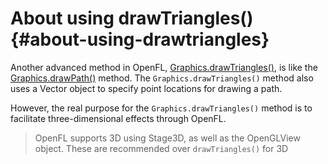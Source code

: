 # About using drawTriangles() {#about-using-drawtriangles}

Another advanced method in OpenFL, [Graphics.drawTriangles()](http://api.openfl.org/openfl/display/Graphics.html#drawTriangles), is like the [Graphics.drawPath()](http://api.openfl.org/openfl/display/Graphics.html#drawPath) method. The `Graphics.drawTriangles()` method also uses a Vector<Float> object to specify point locations for drawing a path.

However, the real purpose for the `Graphics.drawTriangles()` method is to facilitate three-dimensional effects through OpenFL.

<!-- TODO: uncomment when this content is adapted for OpenFL
For information about using `Graphics.drawTriangles()` to produce three-dimensional effects, see [Using triangles for 3D effects](/using-triangles-for-3d-effects/README.md).-->

> OpenFL supports 3D using Stage3D, as well as the OpenGLView object. These are recommended over `drawTriangles()` for 3D